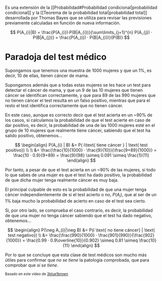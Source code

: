 
Es una extensión de la [[Probabilidad#Probabilidad condicional|probabilidad condicional]] y la [[Teorema de la probabilidad total|probabilidad total]] desarrollada por Thomas Bayes que se utiliza para revisar las previsiones previamente calculadas en función de nueva información.

$$
P(A_{i}|B) = \frac{P(A_{i})·P(B|A_{i})}{\sum\limits_{j=1}^{n} P(A_{j}) · P(B|A_{j})} = \frac{P(A_{i}) · P(B|A_{i})}{P(B)}
$$

# Paradoja del test médico

Supongamos que tenemos una muestra de 1000 mujeres y que un 1%, es decir, 10 de ellas, tienen cáncer de mama. 

Supongamos además que a todas estas mujeres se les hace un test para detectar el cáncer de mama, y que un 9 de las 10 mujeres que tienen cáncer se identifican correctamente, y que para 89 de las 990 mujeres que no tienen cáncer el test resulta en un falso positivo, mientras que para el resto el test identifica correctamente que no tienen cáncer.

En este caso, aunque es correcto decir que el test acierta en un ~90% de los casos, si calculamos la probabilidad de que el test acierte en caso de dar positivo, es decir, la probabilidad de una de las 1000 mujeres esté en el grupo de 10 mujeres que realmente tiene cáncer, sabiendo que el test ha salido positivo, obtenemos...

$$
\begin{align}
P(A_{i} | B) &= P( i\text{ tiene cáncer } | \text{ test positivo}) \\ \\
&= \frac{\frac{10}{1000} · \frac{9}{10}}{\frac{9+89}{1000}} = \frac{10 · 0.9}{9+89} = \frac{9}{98} \simeq 0.091 \simeq \frac{1}{11}
\end{align}
$$

Por tanto, a pesar de que el test acierta en un ~90% de las mujeres, si todo lo que sabes de una mujer es que el test ha dado positivo, la probabilidad de que dicha mujer tenga realmente cáncer es muy baja.

El principal culpable de esto es la probabilidad de que una mujer tenga cáncer independientemente de si el test acierto o no, $P(A_i)$, que al ser de un 1% baja mucho la probabilidad de acierto en caso de el test sea cierto.

Si, por otro lado, se comprueba el caso contrario, es decir, la probabilidad de que una mujer no tenga cáncer sabiendo que el test ha dado negativo, obtenemos...

$$
\begin{align}
P(\neg A_{i}|\neg B) &= P(i \text{ no tiene cáncer} | \text{ test negativo}) \\
&= \frac{\frac{990}{1000} · \frac{901}{990}}{\frac{902}{1000}} = \frac{0.99 · 0.9\overline{10}}{0.902} \simeq 0.81 \simeq \frac{10}{11}
\end{align}
$$

Por lo que se concluye que esta clase de test médicos son mucho más útiles para confirmar que *no se tiene* la patología comprobada, que para comprobar que *sí se tiene*.

<small>
Basado en este vídeo de <a href="https://www.youtube.com/watch?v=lG4VkPoG3ko">3blue1brown</a>
</small>